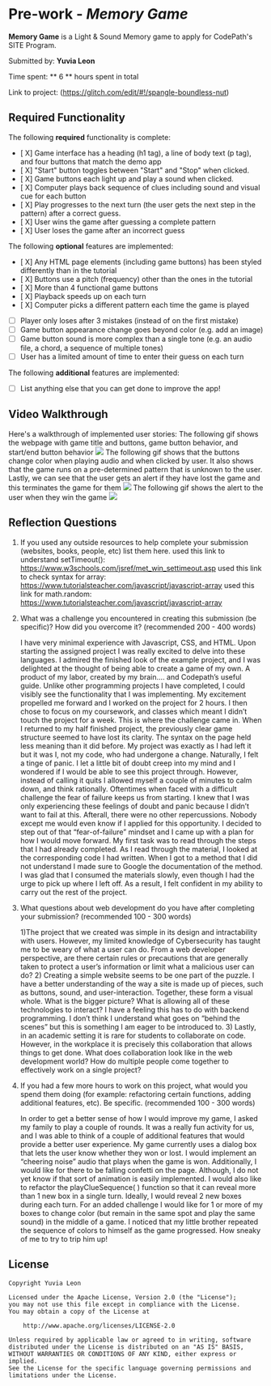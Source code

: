 # Pre-work - _Memory Game_

**Memory Game** is a Light & Sound Memory game to apply for CodePath's SITE Program.

Submitted by: **Yuvia Leon**

Time spent: ** 6 ** hours spent in total

Link to project: (https://glitch.com/edit/#!/spangle-boundless-nut)

## Required Functionality

The following **required** functionality is complete:

- [ X] Game interface has a heading (h1 tag), a line of body text (p tag), and four buttons that match the demo app
- [ X] "Start" button toggles between "Start" and "Stop" when clicked.
- [ X] Game buttons each light up and play a sound when clicked.
- [ X] Computer plays back sequence of clues including sound and visual cue for each button
- [ X] Play progresses to the next turn (the user gets the next step in the pattern) after a correct guess.
- [ X] User wins the game after guessing a complete pattern
- [ X] User loses the game after an incorrect guess

The following **optional** features are implemented:

- [ X] Any HTML page elements (including game buttons) has been styled differently than in the tutorial
- [ X] Buttons use a pitch (frequency) other than the ones in the tutorial
- [ X] More than 4 functional game buttons
- [ X] Playback speeds up on each turn
- [ X] Computer picks a different pattern each time the game is played
- [ ] Player only loses after 3 mistakes (instead of on the first mistake)
- [ ] Game button appearance change goes beyond color (e.g. add an image)
- [ ] Game button sound is more complex than a single tone (e.g. an audio file, a chord, a sequence of multiple tones)
- [ ] User has a limited amount of time to enter their guess on each turn

The following **additional** features are implemented:

- [ ] List anything else that you can get done to improve the app!

## Video Walkthrough

Here's a walkthrough of implemented user stories:
The following gif shows the webpage with game title and buttons, game button behavior, and start/end button behavior
![](http://g.recordit.co/hHgtrDRpgF.gif)
The following gif shows that the buttons change color when playing audio and when clicked by user. It also shows that the game runs on a pre-determined pattern that is unknown to the user. Lastly, we can see that the user gets an alert if they have lost the game and this terminates the game for them 
![](http://g.recordit.co/i1NeuRctUQ.gif) 
The following gif shows the alert to the user when they win the game 
![](http://g.recordit.co/KzbKAw4VzU.gif) 

## Reflection Questions

1. If you used any outside resources to help complete your submission (websites, books, people, etc) list them here.
   used this link to understand setTimeout():
   https://www.w3schools.com/jsref/met_win_settimeout.asp 
   used this link to check syntax for array: 
   https://www.tutorialsteacher.com/javascript/javascript-array
   used this link for math.random: 
   https://www.tutorialsteacher.com/javascript/javascript-array

2. What was a challenge you encountered in creating this submission (be specific)? How did you overcome it? (recommended 200 - 400 words)
   
   I have very minimal experience with Javascript, CSS, and HTML. Upon starting the assigned project I was really excited to delve into these languages. I admired the finished look of the example project, and I was delighted at the thought of being able to create a game of my own. A product of my labor, created by my brain…. and Codepath’s useful guide. Unlike other programming projects I have completed, I could visibly see the functionality that I was implementing. My excitement propelled me forward and I worked on the project for 2 hours. I then chose to focus on my coursework, and classes which meant I didn’t touch the project for a week. This is where the challenge came in. When I returned to my half finished project, the previously clear game structure seemed to have lost its clarity. The syntax on the page held less meaning than it did before. My project was exactly as I had left it but it was I, not my code, who had undergone a change. Naturally, I felt a tinge of panic. I let a little bit of doubt creep into my mind and I wondered if I would be able to see this project through. However, instead of calling it quits I allowed myself a couple of minutes to calm down, and think rationally. Oftentimes when faced with a difficult challenge the fear of failure keeps us from starting. I knew that I was only experiencing these feelings of doubt and panic because I didn’t want to fail at this. Afterall, there were no other repercussions. Nobody except me would even know if I applied for this opportunity. I decided to step out of that “fear-of-failure” mindset and I came up with a plan for how I would move forward. My first task was to read through the steps that I had already completed. As I read through the material, I looked at the corresponding code I had written. When I got to a method that I did not understand I made sure to Google the documentation of the method. I was glad that I consumed the materials slowly, even though I had the urge to pick up where I left off. As a result, I felt confident in my ability to carry out the rest of the project. 

3. What questions about web development do you have after completing your submission? (recommended 100 - 300 words)
   
   1)The project that we created was simple in its design and intractability with users. However, my limited knowledge of Cybersecurity has taught me to be weary of what a user can do. From a web developer perspective, are there certain rules or precautions that are generally taken to protect a user’s information or limit what a malicious user can do? 2) Creating a simple website seems to be one part of the puzzle. I have a better understanding of the way a site is made up of pieces, such as buttons, sound, and user-interaction. Together, these form a visual whole. What is the bigger picture? What is allowing all of these technologies to interact? I have a feeling this has to do with backend programming. I don’t think I understand what goes on “behind the scenes” but this is something I am eager to be introduced to. 3) Lastly, in an academic setting it is rare for students to collaborate on code. However, in the workplace it is precisely this collaboration that allows things to get done. What does collaboration look like in the web development world? How do multiple people come together to effectively work on a single project?   

4. If you had a few more hours to work on this project, what would you spend them doing (for example: refactoring certain functions, adding additional features, etc). Be specific. (recommended 100 - 300 words)
   
   In order to get a better sense of how I would improve my game, I asked my family to play a couple of rounds. It was a really fun activity for us, and I was able to think of a couple of additional features that would provide a better user experience. My game currently uses a dialog box that lets the user know whether they won or lost. I would implement an “cheering noise” audio that plays when the game is won. Additionally, I would like for there to be falling confetti on the page. Although, I do not yet know if that sort of animation is easily implemented. I would also like to refactor the playClueSequence( ) function so that it can reveal more than 1 new box in a single turn. Ideally, I would reveal 2 new boxes during each turn. For an added challenge I would like for 1 or more of my boxes to change color (but remain in the same spot and play the same sound) in the middle of a game. I noticed that my little brother repeated the sequence of colors to himself as the game progressed. How sneaky of me to try to trip him up! 


## License

    Copyright Yuvia Leon

    Licensed under the Apache License, Version 2.0 (the "License");
    you may not use this file except in compliance with the License.
    You may obtain a copy of the License at

        http://www.apache.org/licenses/LICENSE-2.0

    Unless required by applicable law or agreed to in writing, software
    distributed under the License is distributed on an "AS IS" BASIS,
    WITHOUT WARRANTIES OR CONDITIONS OF ANY KIND, either express or implied.
    See the License for the specific language governing permissions and
    limitations under the License.
